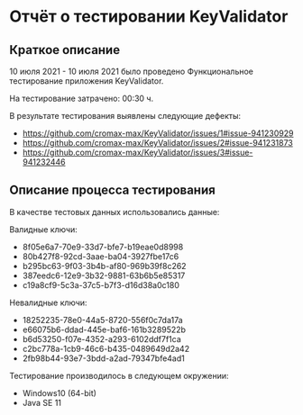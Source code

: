 # Отчёт о тестировании KeyValidator

## Краткое описание

10 июля 2021 - 10 июля 2021 было проведено Функциональное тестирование приложения KeyValidator.

На тестирование затрачено: 00:30 ч.

В результате тестирования выявлены следующие дефекты:
* https://github.com/cromax-max/KeyValidator/issues/1#issue-941230929
* https://github.com/cromax-max/KeyValidator/issues/2#issue-941231873
* https://github.com/cromax-max/KeyValidator/issues/3#issue-941232446

## Описание процесса тестирования


В качестве тестовых данных использовались данные:

Валидные ключи:

* 8f05e6a7-70e9-33d7-bfe7-b19eae0d8998
* 80b427f8-92cd-3aae-ba04-3927fbe17c6
* b295bc63-9f03-3b4b-af80-969b39f8c262
* 387eedc6-12e9-3b32-9881-63b6b5e85317
* c19a8cf9-5c3a-37c5-b7f3-d16d38a0c180

Невалидные ключи:

* 18252235-78e0-44a5-8720-556f0c7da17a
* e66075b6-ddad-445e-baf6-161b3289522b
* b6d53250-f07e-4352-a293-6102ddf7f1ca
* c2bc778a-1cb9-46c6-b435-0489649d2a42
* 2fb98b44-93e7-3bdd-a2ad-79347bfe4ad1

Тестирование производилось в следующем окружении:
* Windows10 (64-bit)
* Java SE 11